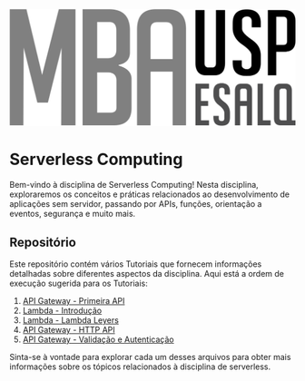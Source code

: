 ![](img/MBA_marca_cinza.png)

# Serverless Computing

Bem-vindo à disciplina de Serverless Computing! Nesta disciplina, exploraremos os conceitos e práticas relacionados ao desenvolvimento de aplicações sem servidor, passando por APIs, funções, orientação a eventos, segurança e muito mais.

## Repositório

Este repositório contém vários Tutoriais que fornecem informações detalhadas sobre diferentes aspectos da disciplina. Aqui está a ordem de execução sugerida para os Tutoriais:

1. [API Gateway - Primeira API](02-API-Gateway/01-Primeira-API/README.md)
2. [Lambda - Introdução](03-Lambda/01-intro/README.md)
3. [Lambda - Lambda Leyers](03-Lambda/02-Layers/README.md)
4. [API Gateway - HTTP API](02-API-Gateway/02-HTTP-API/README.md)
5. [API Gateway - Validação e Autenticação](02-API-Gateway/03-Validacao-Autenticacao/README.md)

Sinta-se à vontade para explorar cada um desses arquivos para obter mais informações sobre os tópicos relacionados à disciplina de serverless.
